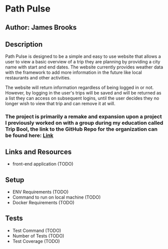 # Path Pulse

## Author: James Brooks

## Description

Path Pulse is designed to be a simple and easy to use website that allows a user to view a basic overview of a trip they are planning by providing a city name with start and end dates. The website currently provides weather data with the framework to add more information in the future like local restaurants and other activities.

The website will return information regardless of being logged in or not. However, by logging in the user's trips will be saved and will be returned as a list they can access on subsequent logins, until the user decides they no longer wish to view that trip and can remove it at will.

### The project is primarily a remake and expansion upon a project I previously worked on with a group during my education called Trip Bool, the link to the GitHub Repo for the organization can be found here: [Link](https://github.com/Trip-Bool)

## Links and Resources

- front-end application (TODO)

## Setup

- ENV Requirements (TODO)
- Command to run on local machine (TODO)
- Docker Requirements (TODO)

## Tests

- Test Command (TODO)
- Number of Tests (TODO)
- Test Coverage (TODO)
